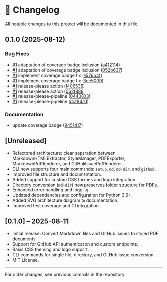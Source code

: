 # 📝 Changelog

All notable changes to this project will be documented in this file.

## 0.1.0 (2025-08-12)


### Bug Fixes

* [#1](https://github.com/cdeimling/docskin/issues/1) adaptation of coverage badge inclusion ([a412114](https://github.com/cdeimling/docskin/commit/a412114aed7499adad505f4ade642224588471e5))
* [#1](https://github.com/cdeimling/docskin/issues/1) adaptation of coverage badge inclusion ([052b637](https://github.com/cdeimling/docskin/commit/052b6376a2bd4732d957eb2af11215b4d1fe08a6))
* [#1](https://github.com/cdeimling/docskin/issues/1) implement coverage badge fix ([e576b4f](https://github.com/cdeimling/docskin/commit/e576b4f8c48d19efb85759c2fe9abf7cef6ec8ad))
* [#1](https://github.com/cdeimling/docskin/issues/1) implement coverage badge fix ([6ce5009](https://github.com/cdeimling/docskin/commit/6ce500905debd37712139c876c510a0a150d0d4f))
* [#1](https://github.com/cdeimling/docskin/issues/1) release-please action ([f406535](https://github.com/cdeimling/docskin/commit/f4065358d9855d88907e67475a85df8b9cb85a84))
* [#1](https://github.com/cdeimling/docskin/issues/1) release-please action ([062f888](https://github.com/cdeimling/docskin/commit/062f888a947051bd60d7d38c37ab887c027d231c))
* [#1](https://github.com/cdeimling/docskin/issues/1) release-please-pipeline ([0440803](https://github.com/cdeimling/docskin/commit/044080354225ec671ee88c5b6cc5e09a0a14bcb0))
* [#1](https://github.com/cdeimling/docskin/issues/1) release-please-pipeline ([dcf84a0](https://github.com/cdeimling/docskin/commit/dcf84a0e37f3864b24c1da9765b1f434bc318a1b))


### Documentation

* update coverage badge ([9451d17](https://github.com/cdeimling/docskin/commit/9451d170eb1945eb4a99b7b80a9b61d01e8af738))

## [Unreleased]

- Refactored architecture: clear separation between MarkdownHTMLExtractor, StyleManager, PDFExporter, MarkdownPdfRenderer, and GitHubIssuePdfRenderer.
- CLI now supports four main commands: `setup`, `md`, `md-dir`, and `github`.
- Improved file structure and documentation.
- Added support for custom CSS themes and logo integration.
- Directory conversion (`md-dir`) now preserves folder structure for PDFs.
- Enhanced error handling and logging.
- Updated dependencies and configuration for Python 3.9+.
- Added SVG architecture diagram to documentation.
- Improved test coverage and CI integration.

## [0.1.0] – 2025-08-11

- Initial release: Convert Markdown files and GitHub issues to styled PDF documents.
- Support for GitHub API authentication and custom endpoints.
- Basic CSS theming and logo support.
- CLI commands for single file, directory, and GitHub issue conversion.
- MIT License.

---

For older changes, see previous commits in the repository.
